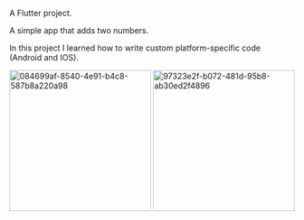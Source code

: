 
A Flutter project.

A simple app that adds two numbers.

In this project I learned how to write custom platform-specific code (Android and IOS).


<img src="https://user-images.githubusercontent.com/99933941/207887209-274f8152-a185-4306-8c10-e4e4fb6a7f8e.jpg" alt="084699af-8540-4e91-b4c8-587b8a220a98" width="250"/>
<img src="https://user-images.githubusercontent.com/99933941/207887232-95e81f1a-3933-404b-9350-73aa33e927a1.jpg" alt="97323e2f-b072-481d-95b8-ab30ed2f4896" width="250"/>
